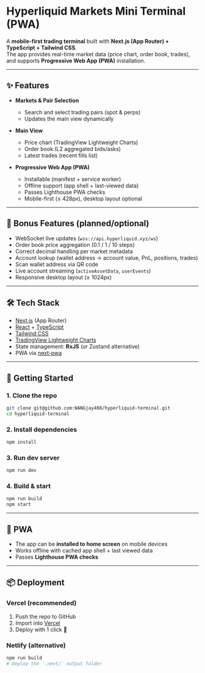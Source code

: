 # Hyperliquid Markets Mini Terminal (PWA)

A **mobile-first trading terminal** built with **Next.js (App Router) + TypeScript + Tailwind CSS**.  
The app provides real-time market data (price chart, order book, trades), and supports **Progressive Web App (PWA)** installation.

---

## ✨ Features

- **Markets & Pair Selection**
    - Search and select trading pairs (spot & perps)
    - Updates the main view dynamically

- **Main View**
    - Price chart (TradingView Lightweight Charts)
    - Order book (L2 aggregated bids/asks)
    - Latest trades (recent fills list)

- **Progressive Web App (PWA)**
    - Installable (manifest + service worker)
    - Offline support (app shell + last-viewed data)
    - Passes Lighthouse PWA checks
    - Mobile-first (≤ 428px), desktop layout optional

---

## 🎁 Bonus Features (planned/optional)

- WebSocket live updates (`wss://api.hyperliquid.xyz/ws`)
- Order book price aggregation (0.1 / 1 / 10 steps)
- Correct decimal handling per market metadata
- Account lookup (wallet address → account value, PnL, positions, trades)
- Scan wallet address via QR code
- Live account streaming (`activeAssetData`, `userEvents`)
- Responsive desktop layout (≥ 1024px)

---

## 🛠️ Tech Stack

- [Next.js](https://nextjs.org/) (App Router)
- [React](https://react.dev/) + [TypeScript](https://www.typescriptlang.org/)
- [Tailwind CSS](https://tailwindcss.com/)
- [TradingView Lightweight Charts](https://github.com/tradingview/lightweight-charts)
- State management: **RxJS** (or Zustand alternative)
- PWA via [next-pwa](https://github.com/shadowwalker/next-pwa)

---

## 🚀 Getting Started

### 1. Clone the repo
```bash
git clone git@github.com:WANGjay408/hyperliquid-terminal.git
cd hyperliquid-terminal
```

### 2. Install dependencies
```bash
npm install
```

### 3. Run dev server
```bash
npm run dev
```

### 4. Build & start
```bash
npm run build
npm start
```
---

## 📱 PWA

- The app can be **installed to home screen** on mobile devices
- Works offline with cached app shell + last viewed data
- Passes **Lighthouse PWA checks**

---
## 📦 Deployment

### Vercel (recommended)
1. Push the repo to GitHub
2. Import into [Vercel](https://vercel.com/)
3. Deploy with 1 click 🚀

### Netlify (alternative)
```bash
npm run build
# Deploy the `.next/` output folder


